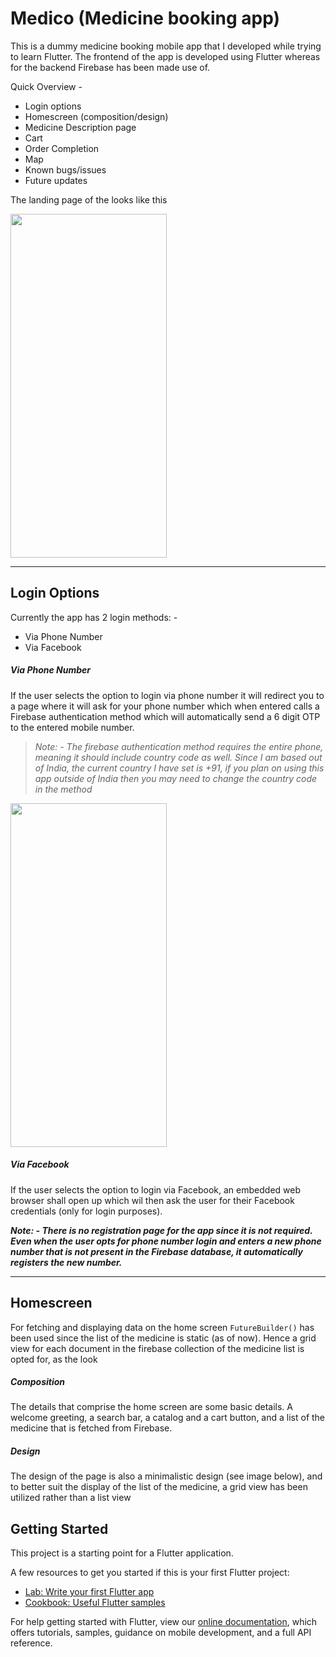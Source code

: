 # Medico (Medicine booking app)

This is a dummy medicine booking mobile app that I developed while trying to learn Flutter. The frontend of the app is developed using Flutter whereas for the backend Firebase has been made use of.

Quick Overview -

*  Login options
*  Homescreen (composition/design)
*  Medicine Description page
*  Cart
*  Order Completion
*  Map
*  Known bugs/issues
*  Future updates

The landing page of the looks like this

<img src = 'https://firebasestorage.googleapis.com/v0/b/flutterfirebaselogin-ba439.appspot.com/o/Screenshot_20210519-112028.jpg?alt=media&token=eab78732-8b57-43db-bdad-efb0ccacbcf4' width = '250' height = '550'/>

*************

## Login Options

Currently the app has 2 login methods: -

* Via Phone Number
* Via Facebook

##### Via Phone Number

If the user selects the option to login via phone number it will redirect you to a page where it will ask for your phone number which when entered calls a Firebase authentication method which will automatically send a 6 digit OTP to the entered mobile number.

> _Note: - The firebase authentication method requires the entire phone, meaning it should include country code as well. Since I am based out of India, the current country I have set is +91, if you plan on using this app outside of India then you may need to change the country code in the method_


<img src = 'https://firebasestorage.googleapis.com/v0/b/flutterfirebaselogin-ba439.appspot.com/o/Screenshot_20210519-112033.jpg?alt=media&token=2379f439-e99f-454a-8acb-22191ae8edf6' width = '250' height = '550'/>


##### Via Facebook

If the user selects the option to login via Facebook, an embedded web browser shall open up which wil then ask the user for their Facebook credentials (only for login purposes).


**_Note: - There is no registration page for the app since it is not required. Even when the user opts for phone number login and enters a new phone number that is not present in the Firebase database, it automatically registers the new number._**


-----------------------

## Homescreen

For fetching and displaying data on the home screen `FutureBuilder()` has been used since the list of the medicine is static (as of now). Hence a grid view for each document in the firebase collection of the medicine list is opted for, as the look 

##### Composition

The details that comprise the home screen are some basic details. A welcome greeting, a search bar, a catalog and a cart button, and a list of the medicine that is fetched from Firebase.

##### Design

The design of the page is also a minimalistic design (see image below), and to better suit the display of the list of the medicine, a grid view has been utilized rather than a list view




## Getting Started

This project is a starting point for a Flutter application.

A few resources to get you started if this is your first Flutter project:

- [Lab: Write your first Flutter app](https://flutter.dev/docs/get-started/codelab)
- [Cookbook: Useful Flutter samples](https://flutter.dev/docs/cookbook)

For help getting started with Flutter, view our
[online documentation](https://flutter.dev/docs), which offers tutorials,
samples, guidance on mobile development, and a full API reference.
